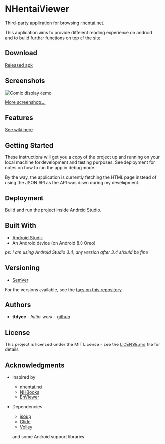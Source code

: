 # NHentaiViewer

Third-party application for browsing [nhentai.net](https://nhentai.net). 

This application aims to provide different reading experience on android and to build further functions on top of the site. 

## Download
[Released apk](https://github.com/ttdyce/nhviewer/releases)

## Screenshots

![Comic display demo](https://github.com/ttdyce/NHentaiViewer/raw/development/screenshots/favorite_list.png "Comic display demo")

[More screenshots...](https://github.com/ttdyce/NHentaiViewer/wiki/Screenshots)

## Features

[See wiki here](https://github.com/ttdyce/NHentaiViewer/wiki)

## Getting Started

These instructions will get you a copy of the project up and running on your local machine for development and testing purposes. See deployment for notes on how to run the app in debug mode. 

By the way, the application is currently fetching the HTML page instead of using the JSON API as the API was down during my development. 

## Deployment

Build and run the project inside Android Studio. 

## Built With

* [Android Studio](https://developer.android.com/studio)
* An Android device (on Android 8.0 Oreo)

*ps: I am using Android Studio 3.4, any version after 3.4 should be fine*

## Versioning

* [SemVer](http://semver.org/)

For the versions available, see the [tags on this repository](https://github.com/ttdyce/nhviewer/tags)

## Authors

* **ttdyce** - *Initial work* - [github](https://github.com/ttdyce)


## License

This project is licensed under the MIT License - see the [LICENSE.md](LICENSE.md) file for details

## Acknowledgments

* Inspired by
  * [nhentai.net](https://nhentai.net)
  * [NHBooks](https://github.com/NHMoeDev/NHentai-android)
  * [EhViewer](https://github.com/seven332/EhViewer)
* Dependencies
  * [jsoup](https://jsoup.org/download)
  * [Glide](http://bumptech.github.io/glide/doc/download-setup.html)
  * [Volley](https://developer.android.com/training/volley)
  
  and some Android support libraries

